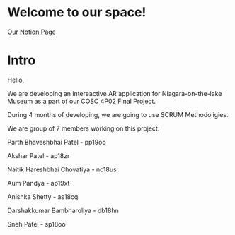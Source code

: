 # Welcome to our space!

[Our Notion Page](https://ash-femur-7eb.notion.site/6ae6b1befd33429dab84ee2126f28ede?v=545d1690451140a7980f6e61607cf517)

# Intro

Hello, 

We are developing an intereactive AR application for Niagara-on-the-lake Museum as a part of our COSC 4P02 Final Project.

During 4 months of developing, we are going to use SCRUM Methodoligies.

We are group of 7 members working on this project:

Parth Bhaveshbhai Patel -  pp19oo

Akshar Patel - ap18zr

Naitik Hareshbhai Chovatiya - nc18us

Aum Pandya - ap19xt

Anishka Shetty - as18cq

Darshakkumar Bambharoliya - db18hn

Sneh Patel - sp18oo

